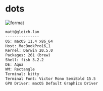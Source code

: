 
# dots

![format](https://github.com/gleich/dots/workflows/format/badge.svg)

```txt
matt@gleich.lan 
--------------- 
OS: macOS 11.4 x86_64 
Host: MacBookPro16,1 
Kernel: Darwin 20.5.0 
Packages: 261 (brew) 
Shell: fish 3.2.2 
DE: Aqua 
WM: Rectangle 
Terminal: kitty 
Terminal Font: Victor Mono SemiBold 15.5 
GPU Driver: macOS Default Graphics Driver 
```
